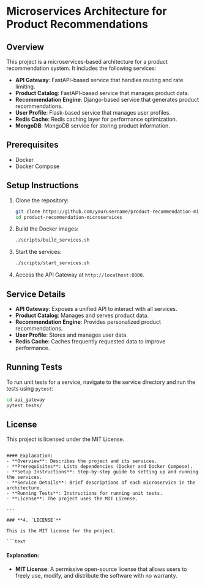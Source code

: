 # Microservices Architecture for Product Recommendations

## Overview
This project is a microservices-based architecture for a product recommendation system. It includes the following services:

- **API Gateway**: FastAPI-based service that handles routing and rate limiting.
- **Product Catalog**: FastAPI-based service that manages product data.
- **Recommendation Engine**: Django-based service that generates product recommendations.
- **User Profile**: Flask-based service that manages user profiles.
- **Redis Cache**: Redis caching layer for performance optimization.
- **MongoDB**: MongoDB service for storing product information.

## Prerequisites

- Docker
- Docker Compose

## Setup Instructions

1. Clone the repository:
   ```bash
   git clone https://github.com/yourusername/product-recommendation-microservices.git
   cd product-recommendation-microservices
   ```

2. Build the Docker images:
   ```bash
   ./scripts/build_services.sh
   ```

3. Start the services:
   ```bash
   ./scripts/start_services.sh
   ```

4. Access the API Gateway at `http://localhost:8000`.

## Service Details

- **API Gateway**: Exposes a unified API to interact with all services.
- **Product Catalog**: Manages and serves product data.
- **Recommendation Engine**: Provides personalized product recommendations.
- **User Profile**: Stores and manages user data.
- **Redis Cache**: Caches frequently requested data to improve performance.

## Running Tests

To run unit tests for a service, navigate to the service directory and run the tests using `pytest`:

```bash
cd api_gateway
pytest tests/
```

## License
This project is licensed under the MIT License.
```

#### Explanation:
- **Overview**: Describes the project and its services.
- **Prerequisites**: Lists dependencies (Docker and Docker Compose).
- **Setup Instructions**: Step-by-step guide to setting up and running the services.
- **Service Details**: Brief descriptions of each microservice in the architecture.
- **Running Tests**: Instructions for running unit tests.
- **License**: The project uses the MIT License.

---

### **4. `LICENSE`**

This is the MIT license for the project.

```text

```

#### Explanation:
- **MIT License**: A permissive open-source license that allows users to freely use, modify, and distribute the software with no warranty.
